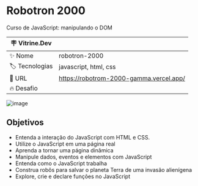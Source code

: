 # Robotron 2000

Curso de JavaScript: manipulando o DOM

| :placard: Vitrine.Dev |     |
| -------------  | --- |
| :sparkles: Nome        | robotron-2000
| :label: Tecnologias | javascript, html, css
| :rocket: URL         | https://robotrom-2000-gamma.vercel.app/
| :fire: Desafio     | 

<!-- Inserir imagem com a #vitrinedev ao final do link -->
![image](https://user-images.githubusercontent.com/104109951/209452643-aac303be-663a-40c1-a03f-48d27f2a5df8.png)

## Objetivos

* Entenda a interação do JavaScript com HTML e CSS.
* Utilize o JavaScript em uma página real
* Aprenda a tornar uma página dinâmica
* Manipule dados, eventos e elementos com JavaScript
* Entenda como o JavaScript trabalha
* Construa robôs para salvar o planeta Terra de uma invasão alienígena
* Explore, crie e declare funções no JavaScript
